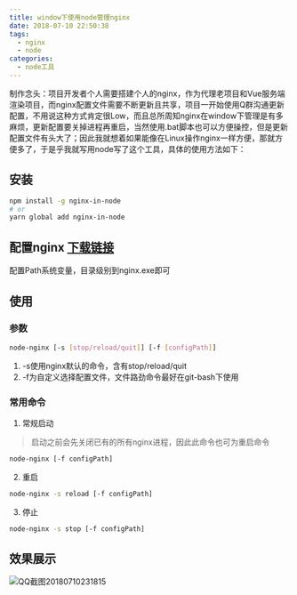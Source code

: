 ```yaml
---
title: window下使用node管理nginx
date: 2018-07-10 22:50:38
tags:
  - nginx
  - node
categories:
  - node工具
---
```


制作念头：项目开发者个人需要搭建个人的nginx，作为代理老项目和Vue服务端渲染项目，而nginx配置文件需要不断更新且共享，项目一开始使用Q群沟通更新配置，不用说这种方式肯定很Low，而且总所周知nginx在window下管理是有多麻烦，更新配置要关掉进程再重启，当然使用.bat脚本也可以方便操控，但是更新配置文件有头大了；因此我就想着如果能像在Linux操作nginx一样方便，那就方便多了，于是乎我就写用node写了这个工具，具体的使用方法如下：

## 安装

``` sh
npm install -g nginx-in-node
# or
yarn global add nginx-in-node
```
## 配置nginx [下载链接](http://nginx.org/en/download.html)

配置Path系统变量，目录级别到nginx.exe即可

## 使用
### 参数

```sh
node-nginx [-s [stop/reload/quit]] [-f [configPath]]
```

1. -s使用nginx默认的命令，含有stop/reload/quit
2. -f为自定义选择配置文件，文件路劲命令最好在git-bash下使用

### 常用命令
1. 常规启动
> 启动之前会先关闭已有的所有nginx进程，因此此命令也可为重启命令

```sh
node-nginx [-f configPath]
```

2. 重启

```sh
node-nginx -s reload [-f configPath]
```

3. 停止

```sh
node-nginx -s stop [-f configPath]
```
## 效果展示
![QQ截图20180710231815](/hexo/images/201807/QQ截图20180710231815.jpg)